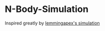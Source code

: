 # N-Body-Simulation

Inspired greatly by [lemmingapex's simulation](https://github.com/lemmingapex/N-bodyGravitySimulation)
